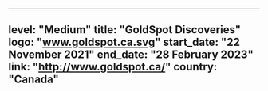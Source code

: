 
---
level: "Medium"
title: "GoldSpot Discoveries"
logo: "www.goldspot.ca.svg"
start_date: "22 November 2021"
end_date: "28 February 2023"
link: "http://www.goldspot.ca/"
country: "Canada"
---
